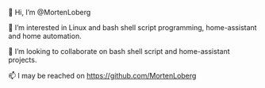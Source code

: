 👋 Hi, I’m @MortenLoberg

👀 I’m interested in Linux and bash shell script programming, home-assistant and home automation.

💞️ I’m looking to collaborate on bash shell script and home-assistant projects.

📫 I may be reached on https://github.com/MortenLoberg


<!---
MortenLoberg/MortenLoberg is a ✨ special ✨ repository because its `README.md` (this file) appears on your GitHub profile.
You can click the Preview link to take a look at your changes.
--->

